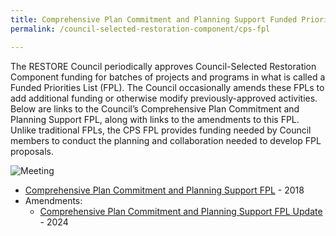 ```yaml
---
title: Comprehensive Plan Commitment and Planning Support Funded Priorities List
permalink: /council-selected-restoration-component/cps-fpl

---
```

The RESTORE Council periodically approves Council-Selected Restoration Component funding for batches of projects and programs in what is called a Funded Priorities List (FPL). The Council occasionally amends these FPLs to add additional funding or otherwise modify previously-approved activities. Below are links to the Council’s Comprehensive Plan Commitment and Planning Support FPL, along with links to the amendments to this FPL. Unlike traditional FPLs, the CPS FPL provides funding needed by Council members to conduct the planning and collaboration needed to develop FPL proposals.

![Meeting ](/sites/default/files/styles/full_width/public/2025-03/20220518_090145_1.jpg?itok=AtbWJyxx)

*   [Comprehensive Plan Commitment and Planning Support FPL](/sites/default/files/2025-01/2017_CPS_FPL_Final.pdf) - 2018
*   Amendments:
    *   [Comprehensive Plan Commitment and Planning Support FPL Update](/sites/default/files/2025-01/CPS_FPL_2023_Amendment_508.pdf) - 2024